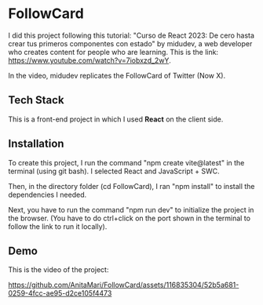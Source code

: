 
# FollowCard

I did this project following this tutorial: "Curso de React 2023: De cero hasta crear tus primeros componentes con estado" by midudev, a web developer who creates content for people who are learning. This is the link: https://www.youtube.com/watch?v=7iobxzd_2wY.

In the video, midudev replicates the FollowCard of Twitter (Now X).


## Tech Stack

This is a front-end project in which I used **React** on the client side.


## Installation

To create this project, I run the command "npm create vite@latest" in the terminal (using git bash). I selected React and JavaScript + SWC.

Then, in the directory folder (cd FollowCard), I ran "npm install" to install the dependencies I needed. 

Next, you have to run the command "npm run dev" to initialize the project in the browser. (You have to do ctrl+click on the port shown in the terminal to follow the link to run it locally).


## Demo

This is the video of the project:

https://github.com/AnitaMari/FollowCard/assets/116835304/52b5a681-0259-4fcc-ae95-d2ce105f4473


